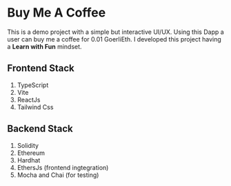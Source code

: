 # Buy Me A Coffee
This is a demo project with a simple but interactive UI/UX. Using this Dapp a user can buy me a coffee for 0.01 GoerliEth. I developed this project having a **Learn with Fun** mindset.

## Frontend Stack
1. TypeScript
2. Vite
3. ReactJs
4. Tailwind Css

## Backend Stack
1. Solidity
2. Ethereum
3. Hardhat
4. EthersJs (frontend ingtegration)
5. Mocha and Chai (for testing)